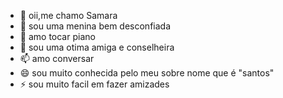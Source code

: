 - 👋 oii,me chamo Samara 
- 👀 sou uma menina bem desconfiada
- 🌱 amo tocar piano
- 💞️ sou uma otima amiga e conselheira
- 📫 amo conversar
- 😄 sou muito conhecida pelo meu sobre nome que é "santos"
- ⚡ sou muito facil em fazer amizades

<!---
sahsantos011/sahsantos011 is a ✨ special ✨ repository because its `README.md` (this file) appears on your GitHub profile.
You can click the Preview link to take a look at your changes.
--->

